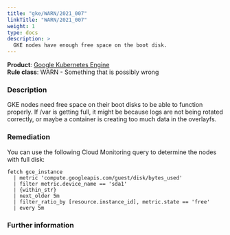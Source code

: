 ```yaml
---
title: "gke/WARN/2021_007"
linkTitle: "WARN/2021_007"
weight: 1
type: docs
description: >
  GKE nodes have enough free space on the boot disk.
---
```


**Product**: [Google Kubernetes Engine](https://cloud.google.com/kubernetes-engine)\
**Rule class**: WARN - Something that is possibly wrong

### Description

GKE nodes need free space on their boot disks to be able to function properly.
If /var is getting full, it might be because logs are not being rotated
correctly, or maybe a container is creating too much data in the overlayfs.

### Remediation

You can use the following Cloud Monitoring query to determine the nodes with
full disk:

```
fetch gce_instance
  | metric 'compute.googleapis.com/guest/disk/bytes_used'
  | filter metric.device_name == 'sda1'
  | {within_str}
  | next_older 5m
  | filter_ratio_by [resource.instance_id], metric.state == 'free'
  | every 5m
```

### Further information
